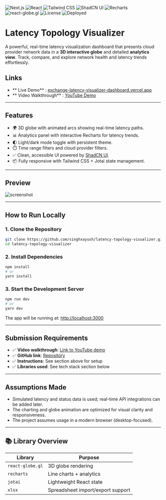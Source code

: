 ![Next.js](https://img.shields.io/badge/Next.js-15.4.3-blue?logo=nextdotjs&logoColor=white)
![React](https://img.shields.io/badge/React-19.1.0-61DAFB?logo=react&logoColor=white)
![Tailwind CSS](https://img.shields.io/badge/Tailwind_CSS-4.0-38B2AC?logo=tailwindcss&logoColor=white)
![ShadCN UI](https://img.shields.io/badge/ShadCN_UI-Components-8B5CF6?logo=radixui&logoColor=white)
![Recharts](https://img.shields.io/badge/Recharts-2.15.4-orange?logo=recharts&logoColor=white)
![react-globe.gl](https://img.shields.io/badge/3D_Globe-React_Globe.gl-00BFFF?logo=three.js&logoColor=white)
![License](https://img.shields.io/github/license/singhxayush/latency-topology-visualizer)
![Deployed](https://img.shields.io/badge/Live-Vercel-000000?logo=vercel)

# Latency Topology Visualizer

A powerful, real-time latency visualization dashboard that presents cloud provider network data in a **3D interactive globe** and detailed **analytics view**. Track, compare, and explore network health and latency trends effortlessly.

## Links

- ** Live Demo** : [exchange-latency-visualizer-dashboard.vercel.app](https://exchange-latency-visualizer-dashboard.vercel.app/)
- ** Video Walkthrough** : [YouTube Demo](https://www.youtube.com/watch?v=mq5Xte48zFA)

---

## Features

- 🌍 3D globe with animated arcs showing real-time latency paths.
- 📊 Analytics panel with interactive Recharts for latency trends.
- 🌓 Light/dark mode toggle with persistent theme.
- ⏱️ Time range filters and cloud provider filters.
- ✅ Clean, accessible UI powered by [ShadCN UI](https://ui.shadcn.com/).
- 📦 Fully responsive with Tailwind CSS + Jotai state management.

---

## Preview

![screenshot](https://user-images.githubusercontent.com/your-screenshot-link.jpg) <!-- Replace with your image link if you wish -->

---

## How to Run Locally

### 1. Clone the Repository

```bash
git clone https://github.com/singhxayush/latency-topology-visualizer.git
cd latency-topology-visualizer
```

### 2. Install Dependencies

```bash
npm install
# or
yarn install
```

### 3. Start the Development Server

```bash
npm run dev
# or
yarn dev
```

The app will be running at: [http://localhost:3000](http://localhost:3000)

---

## Submission Requirements

- ✅ **Video walkthrough**: [Link to YouTube demo](https://www.youtube.com/watch?v=mq5Xte48zFA)
- ✅ **GitHub link**: [Repository](https://github.com/singhxayush/latency-topology-visualizer)
- ✅ **Instructions**: See section above for setup
- ✅ **Libraries used**: See tech stack section below

---

## Assumptions Made

- Simulated latency and status data is used; real-time API integrations can be added later.
- The charting and globe animation are optimized for visual clarity and responsiveness.
- The project assumes usage in a modern browser (desktop-focused).

---

## 📚 Library Overview

| Library                  | Purpose                             |
| ------------------------ | ----------------------------------- |
| `react-globe.gl`         | 3D globe rendering                  |
| `recharts`               | Line charts + analytics             |
| `jotai`                  | Lightweight React state             |
| `xlsx`                   | Spreadsheet import/export support   |

<!-- ## License

This project is under the [MIT License](LICENSE).

© 2025 Ayush Singh. All rights reserved.

This project is not open source and may not be copied, modified, distributed, or used in any form without explicit permission from the author. -->
